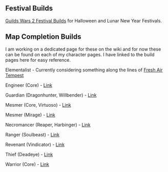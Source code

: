 ## Festival Builds ##
[Guilds Wars 2 Festival Builds](https://wiki.guildwars2.com/wiki/User:Lady_Elyssa/Builds/Festivals) for Halloween and Lunar New Year Festivals.
 
## Map Completion Builds ##
I am working on a dedicated page for these on the wiki and for now these can be found on each of my character pages. I have linked to the build pages here for easy reference.


Elementalist - Currently considering something along the lines of [Fresh Air Tempest](http://en.gw2skills.net/editor/?PGwAw2JlZw8YHsLGJWaTutNA-DSIYR0xXGNlCBWB2eWgFrW2AA-e)

Engineer (Core) - [Link](https://wiki.guildwars2.com/wiki/User:Lady_Elyssa/Primoire#Map_Completion_Builds)

Guardian (Dragonhunter, Willbender) - [Link](https://wiki.guildwars2.com/wiki/User:Lady_Elyssa/Aurya_Whitewalker#Map_Completion_Builds)

Mesmer (Core, Virtuoso) - [Link](https://wiki.guildwars2.com/wiki/User:Lady_Elyssa/Hakoob#Map_Completion)

Mesmer (Mirage) - [Link](https://wiki.guildwars2.com/wiki/User:Lady_Elyssa/Princess_Nenia#Map_Completion_Builds)

Necromancer (Reaper, Harbinger) - [Link](https://wiki.guildwars2.com/wiki/User:Lady_Elyssa/Savant_Nom#Map_Complation_Builds)

Ranger (Soulbeast) - [Link](https://wiki.guildwars2.com/wiki/User:Lady_Elyssa/Lifa_Soldis#Map_Completion_Builds)

Revenant (Vindicator) - [Link](https://wiki.guildwars2.com/wiki/User:Lady_Elyssa/Grim_Moi#Map_Completion)

Thief (Deadeye) - [Link](https://wiki.guildwars2.com/wiki/User:Lady_Elyssa/Miss_Elyssa#Map_Completion_Builds)

Warrior (Core) - [Link](https://wiki.guildwars2.com/wiki/User:Lady_Elyssa/Proto_Snapp#Map_Completion_Builds)

